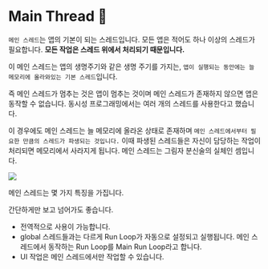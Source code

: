 # Main Thread 👀</br>
`메인 스레드`는 앱의 기본이 되는 스레드입니다.
모든 앱은 적어도 하나 이상의 스레드가 필요합니다.
**모든 작업은 스레드 위에서 처리되기 때문입니다.**

이 메인 스레드는 앱의 생명주기와 같은 생명 주기를 가지는, 
`앱이 실행되는 동안에는 늘 메모리에 올라와있는 기본 스레드`입니다.

즉 메인 스레드가 멈추는 것은 앱이 멈추는 것이며 메인 스레드가 존재하지 않으면 앱은 동작할 수 없습니다.
동시성 프로그래밍에서는 여러 개의 스레드를 사용한다고 했습니다.

이 경우에도 메인 스레드는 늘 메모리에 올라온 상태로 존재하며 `메인 스레드에서부터 필요한 만큼의 스레드가 파생되는 것입니다.`
이때 파생된 스레드들은 자신이 담당하는 작업이 처리되면 메모리에서 사라지게 됩니다.
메인 스레드는 그림자 분신술의 실체인 셈입니다.

<img src = "https://github.com/devKobe24/images/blob/main/%E2%80%8EMainThread.jpeg?raw=true"></br>

메인 스레드는 몇 가지 특징을 가집니다.

간단하게만 보고 넘어가도 좋습니다.

- 전역적으로 사용이 가능합니다.
- global 스레드들과는 다르게 Run Loop가 자동으로 설정되고 실행됩니다. 메인 스레드에서 동작하는 Run Loop를 Main Run Loop라고 합니다.
- UI 작업은 메인 스레드에서만 작업할 수 있습니다.
